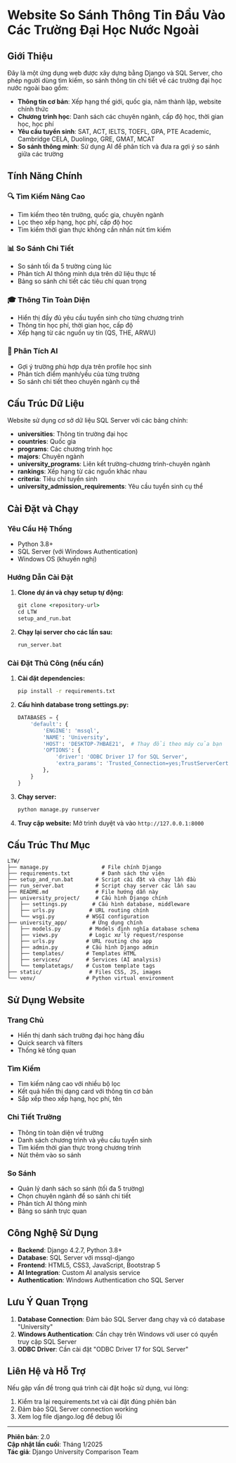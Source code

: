 # Website So Sánh Thông Tin Đầu Vào Các Trường Đại Học Nước Ngoài

## Giới Thiệu

Đây là một ứng dụng web được xây dựng bằng Django và SQL Server, cho phép người dùng tìm kiếm, so sánh thông tin chi tiết về các trường đại học nước ngoài bao gồm:

- **Thông tin cơ bản**: Xếp hạng thế giới, quốc gia, năm thành lập, website chính thức
- **Chương trình học**: Danh sách các chuyên ngành, cấp độ học, thời gian học, học phí
- **Yêu cầu tuyển sinh**: SAT, ACT, IELTS, TOEFL, GPA, PTE Academic, Cambridge CELA, Duolingo, GRE, GMAT, MCAT
- **So sánh thông minh**: Sử dụng AI để phân tích và đưa ra gợi ý so sánh giữa các trường

## Tính Năng Chính

### 🔍 Tìm Kiếm Nâng Cao
- Tìm kiếm theo tên trường, quốc gia, chuyên ngành
- Lọc theo xếp hạng, học phí, cấp độ học
- Tìm kiếm thời gian thực không cần nhấn nút tìm kiếm

### 📊 So Sánh Chi Tiết
- So sánh tối đa 5 trường cùng lúc
- Phân tích AI thông minh dựa trên dữ liệu thực tế
- Bảng so sánh chi tiết các tiêu chí quan trọng

### 🎓 Thông Tin Toàn Diện
- Hiển thị đầy đủ yêu cầu tuyển sinh cho từng chương trình
- Thông tin học phí, thời gian học, cấp độ
- Xếp hạng từ các nguồn uy tín (QS, THE, ARWU)

### 🤖 Phân Tích AI
- Gợi ý trường phù hợp dựa trên profile học sinh
- Phân tích điểm mạnh/yếu của từng trường
- So sánh chi tiết theo chuyên ngành cụ thể

## Cấu Trúc Dữ Liệu

Website sử dụng cơ sở dữ liệu SQL Server với các bảng chính:

- **universities**: Thông tin trường đại học
- **countries**: Quốc gia
- **programs**: Các chương trình học
- **majors**: Chuyên ngành
- **university_programs**: Liên kết trường-chương trình-chuyên ngành
- **rankings**: Xếp hạng từ các nguồn khác nhau
- **criteria**: Tiêu chí tuyển sinh
- **university_admission_requirements**: Yêu cầu tuyển sinh cụ thể

## Cài Đặt và Chạy

### Yêu Cầu Hệ Thống
- Python 3.8+
- SQL Server (với Windows Authentication)
- Windows OS (khuyến nghị)

### Hướng Dẫn Cài Đặt

1. **Clone dự án và chạy setup tự động:**
   ```cmd
   git clone <repository-url>
   cd LTW
   setup_and_run.bat
   ```

2. **Chạy lại server cho các lần sau:**
   ```cmd
   run_server.bat
   ```

### Cài Đặt Thủ Công (nếu cần)

1. **Cài đặt dependencies:**
   ```cmd
   pip install -r requirements.txt
   ```

2. **Cấu hình database trong settings.py:**
   ```python
   DATABASES = {
       'default': {
           'ENGINE': 'mssql',
           'NAME': 'University',
           'HOST': 'DESKTOP-7HBAE21',  # Thay đổi theo máy của bạn
           'OPTIONS': {
               'driver': 'ODBC Driver 17 for SQL Server',
               'extra_params': 'Trusted_Connection=yes;TrustServerCertificate=yes;',
           },
       }
   }
   ```

3. **Chạy server:**
   ```cmd
   python manage.py runserver
   ```

4. **Truy cập website:**
   Mở trình duyệt và vào `http://127.0.0.1:8000`

## Cấu Trúc Thư Mục

```
LTW/
├── manage.py                 # File chính Django
├── requirements.txt          # Danh sách thư viện
├── setup_and_run.bat       # Script cài đặt và chạy lần đầu
├── run_server.bat          # Script chạy server các lần sau
├── README.md               # File hướng dẫn này
├── university_project/     # Cấu hình Django chính
│   ├── settings.py        # Cấu hình database, middleware
│   ├── urls.py           # URL routing chính
│   └── wsgi.py          # WSGI configuration
├── university_app/        # Ứng dụng chính
│   ├── models.py         # Models định nghĩa database schema
│   ├── views.py          # Logic xử lý request/response
│   ├── urls.py          # URL routing cho app
│   ├── admin.py         # Cấu hình Django admin
│   ├── templates/       # Templates HTML
│   ├── services/        # Services (AI analysis)
│   └── templatetags/    # Custom template tags
├── static/               # Files CSS, JS, images
└── venv/                # Python virtual environment
```

## Sử Dụng Website

### Trang Chủ
- Hiển thị danh sách trường đại học hàng đầu
- Quick search và filters
- Thống kê tổng quan

### Tìm Kiếm
- Tìm kiếm nâng cao với nhiều bộ lọc
- Kết quả hiển thị dạng card với thông tin cơ bản
- Sắp xếp theo xếp hạng, học phí, tên

### Chi Tiết Trường
- Thông tin toàn diện về trường
- Danh sách chương trình và yêu cầu tuyển sinh
- Tìm kiếm thời gian thực trong chương trình
- Nút thêm vào so sánh

### So Sánh
- Quản lý danh sách so sánh (tối đa 5 trường)
- Chọn chuyên ngành để so sánh chi tiết
- Phân tích AI thông minh
- Bảng so sánh trực quan

## Công Nghệ Sử Dụng

- **Backend**: Django 4.2.7, Python 3.8+
- **Database**: SQL Server với mssql-django
- **Frontend**: HTML5, CSS3, JavaScript, Bootstrap 5
- **AI Integration**: Custom AI analysis service
- **Authentication**: Windows Authentication cho SQL Server

## Lưu Ý Quan Trọng

1. **Database Connection**: Đảm bảo SQL Server đang chạy và có database "University"
2. **Windows Authentication**: Cần chạy trên Windows với user có quyền truy cập SQL Server
3. **ODBC Driver**: Cần cài đặt "ODBC Driver 17 for SQL Server"

## Liên Hệ và Hỗ Trợ

Nếu gặp vấn đề trong quá trình cài đặt hoặc sử dụng, vui lòng:

1. Kiểm tra lại requirements.txt và cài đặt đúng phiên bản
2. Đảm bảo SQL Server connection working
3. Xem log file django.log để debug lỗi

---

**Phiên bản**: 2.0  
**Cập nhật lần cuối**: Tháng 1/2025  
**Tác giả**: Django University Comparison Team